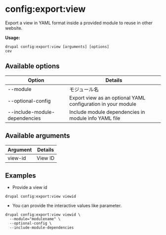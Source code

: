 # config:export:view
Export a view in YAML format inside a provided module to reuse in other website.

**Usage:**
```
drupal config:export:view [arguments] [options]
cev
```

## Available options
Option | Details
-------|-------------
--module | モジュール名
--optional-config | Export view as an optional YAML configuration in your module
--include-module-dependencies | Include module dependencies in module info YAML file

## Available arguments
Argument | Details
---------|-------------
view-id | View ID

## Examples
* Provide a view id
```
drupal config:export:view viewid
```
* You can provide the interactive values like parameter.
```
drupal config:export:view viewid \
  --module="modulename" \
  --optional-config \
  --include-module-dependencies
```
